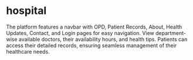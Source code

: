 # hospital
The platform features a navbar with OPD, Patient Records, About, Health Updates, Contact, and Login pages for easy navigation. View department-wise available doctors, their availability hours, and health tips. Patients can access their detailed records, ensuring seamless management of their healthcare needs.
